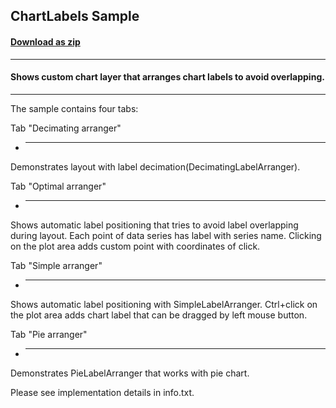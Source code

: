## ChartLabels Sample
#### [Download as zip](https://grapecity.github.io/DownGit/#/home?url=https://github.com/GrapeCity/ComponentOne-WPF-Samples/tree/master/NET_462/Chart/CS/ChartLabels)
____
#### Shows custom chart layer that arranges chart labels to avoid overlapping.
____
The sample contains four tabs:

Tab "Decimating arranger"

* ------------------------
Demonstrates layout with label decimation(DecimatingLabelArranger).

Tab "Optimal arranger"

* ---------------------
Shows automatic label positioning that tries to avoid label overlapping during layout. Each point of data series has label with series name. Clicking on the plot area adds custom point with coordinates of click.

Tab "Simple arranger"

* --------------------
Shows automatic label positioning with SimpleLabelArranger. Ctrl+click on the plot area adds chart label that can be dragged by left mouse button.

Tab "Pie arranger"

* -----------------
Demonstrates PieLabelArranger that works with pie chart.

Please see implementation details in info.txt.
